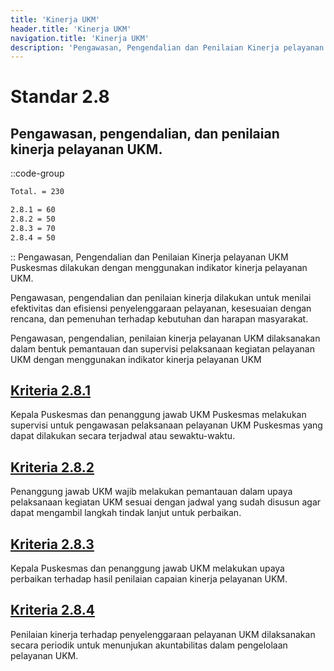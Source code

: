 ```yaml
---
title: 'Kinerja UKM'
header.title: 'Kinerja UKM'
navigation.title: 'Kinerja UKM'
description: 'Pengawasan, Pengendalian dan Penilaian Kinerja pelayanan UKM Puskesmas dilakukan dengan menggunakan indikator kinerja pelayanan UKM.'
---
```



# Standar 2.8 
## Pengawasan, pengendalian, dan penilaian kinerja pelayanan UKM. 
::code-group
```bash [Nilai]
Total. = 230
```
```bash [Kriteria]
2.8.1 = 60
2.8.2 = 50
2.8.3 = 70
2.8.4 = 50
```
::
Pengawasan, Pengendalian dan Penilaian Kinerja pelayanan UKM Puskesmas dilakukan dengan menggunakan indikator kinerja pelayanan UKM. 


Pengawasan, pengendalian dan penilaian kinerja dilakukan untuk menilai efektivitas dan efisiensi penyelenggaraan pelayanan, kesesuaian dengan rencana, dan pemenuhan terhadap kebutuhan dan harapan masyarakat. 

Pengawasan, pengendalian, penilaian kinerja pelayanan UKM dilaksanakan dalam bentuk pemantauan dan supervisi pelaksanaan kegiatan pelayanan UKM dengan menggunakan indikator kinerja pelayanan UKM 

## [Kriteria 2.8.1](/2/8/1) 
Kepala Puskesmas dan penanggung jawab UKM Puskesmas melakukan supervisi untuk pengawasan pelaksanaan pelayanan UKM Puskesmas yang dapat dilakukan secara terjadwal atau sewaktu-waktu. 

## [Kriteria 2.8.2](/2/8/2) 
Penanggung jawab UKM wajib melakukan pemantauan dalam upaya pelaksanaan kegiatan UKM sesuai dengan jadwal yang sudah disusun agar dapat mengambil langkah tindak lanjut untuk perbaikan. 

## [Kriteria 2.8.3](/2/8/3) 
Kepala Puskesmas dan penanggung jawab UKM melakukan upaya perbaikan terhadap hasil penilaian capaian kinerja pelayanan UKM. 

## [Kriteria 2.8.4](/2/8/4) 
Penilaian kinerja terhadap penyelenggaraan pelayanan UKM dilaksanakan secara periodik untuk menunjukan akuntabilitas dalam pengelolaan pelayanan UKM. 
